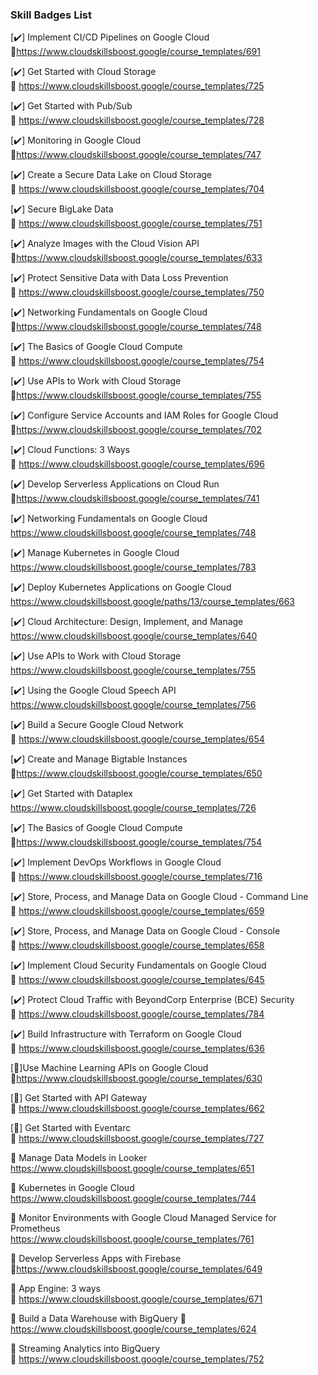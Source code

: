 ### Skill Badges List 

[✔️] Implement CI/CD Pipelines on Google Cloud   
🔗https://www.cloudskillsboost.google/course_templates/691  

[✔️] Get Started with Cloud Storage  
🔗 https://www.cloudskillsboost.google/course_templates/725

[✔️] Get Started with Pub/Sub  
🔗 https://www.cloudskillsboost.google/course_templates/728

[✔️] Monitoring in Google Cloud  
🔗https://www.cloudskillsboost.google/course_templates/747

[✔️] Create a Secure Data Lake on Cloud Storage  
🔗 https://www.cloudskillsboost.google/course_templates/704

[✔️] Secure BigLake Data  
🔗 https://www.cloudskillsboost.google/course_templates/751

[✔️] Analyze Images with the Cloud Vision API  
🔗https://www.cloudskillsboost.google/course_templates/633

[✔️] Protect Sensitive Data with Data Loss Prevention  
🔗 https://www.cloudskillsboost.google/course_templates/750

[✔️] Networking Fundamentals on Google Cloud  
🔗https://www.cloudskillsboost.google/course_templates/748

[✔️] The Basics of Google Cloud Compute  
🔗 https://www.cloudskillsboost.google/course_templates/754

[✔️] Use APIs to Work with Cloud Storage  
🔗https://www.cloudskillsboost.google/course_templates/755

[✔️] Configure Service Accounts and IAM Roles for Google Cloud  
🔗https://www.cloudskillsboost.google/course_templates/702

[✔️] Cloud Functions: 3 Ways    
🔗 https://www.cloudskillsboost.google/course_templates/696

[✔️] Develop Serverless Applications on Cloud Run  
🔗https://www.cloudskillsboost.google/course_templates/741

[✔️] Networking Fundamentals on Google Cloud  
https://www.cloudskillsboost.google/course_templates/748

[✔️] Manage Kubernetes in Google Cloud   
https://www.cloudskillsboost.google/course_templates/783

[✔️] Deploy Kubernetes Applications on Google Cloud  
https://www.cloudskillsboost.google/paths/13/course_templates/663

[✔️] Cloud Architecture: Design, Implement, and Manage  
https://www.cloudskillsboost.google/course_templates/640

[✔️] Use APIs to Work with Cloud Storage   
https://www.cloudskillsboost.google/course_templates/755

[✔️] Using the Google Cloud Speech API   
https://www.cloudskillsboost.google/course_templates/756

[✔️] Build a Secure Google Cloud Network  
🔗 https://www.cloudskillsboost.google/course_templates/654

[✔️] Create and Manage Bigtable Instances  
🔗https://www.cloudskillsboost.google/course_templates/650  

[✔️] Get Started with Dataplex  
https://www.cloudskillsboost.google/course_templates/726

[✔️] The Basics of Google Cloud Compute  
🔗https://www.cloudskillsboost.google/course_templates/754

[✔️] Implement DevOps Workflows in Google Cloud  
🔗 https://www.cloudskillsboost.google/course_templates/716

[✔️] Store, Process, and Manage Data on Google Cloud - Command Line  
🔗 https://www.cloudskillsboost.google/course_templates/659

[✔️] Store, Process, and Manage Data on Google Cloud - Console  
🔗 https://www.cloudskillsboost.google/course_templates/658


[✔️] Implement Cloud Security Fundamentals on Google Cloud  
🔗 https://www.cloudskillsboost.google/course_templates/645

[✔️] Protect Cloud Traffic with BeyondCorp Enterprise (BCE) Security  
🔗 https://www.cloudskillsboost.google/course_templates/784

[✔️] Build Infrastructure with Terraform on Google Cloud  
🔗 https://www.cloudskillsboost.google/course_templates/636

[🔘]Use Machine Learning APIs on Google Cloud  
🔗https://www.cloudskillsboost.google/course_templates/630 

[🔘] Get Started with API Gateway  
🔗 https://www.cloudskillsboost.google/course_templates/662

[🔘] Get Started with Eventarc  
🔗 https://www.cloudskillsboost.google/course_templates/727

🔘 Manage Data Models in Looker  
https://www.cloudskillsboost.google/course_templates/651
 
🔘 Kubernetes in Google Cloud  
https://www.cloudskillsboost.google/course_templates/744

🔘 Monitor Environments with Google Cloud Managed Service for Prometheus  
https://www.cloudskillsboost.google/course_templates/761

🔘 Develop Serverless Apps with Firebase  
🔗https://www.cloudskillsboost.google/course_templates/649

🔘 App Engine: 3 ways  
🔗 https://www.cloudskillsboost.google/course_templates/671

🔘 Build a Data Warehouse with BigQuery
🔗 https://www.cloudskillsboost.google/course_templates/624

🔘 Streaming Analytics into BigQuery  
🔗 https://www.cloudskillsboost.google/course_templates/752


